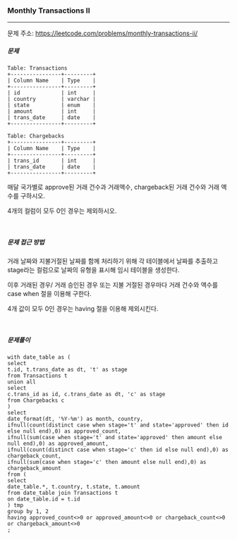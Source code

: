 ### Monthly Transactions II

------

문제 주소: https://leetcode.com/problems/monthly-transactions-ii/



##### 문제

```
Table: Transactions
+----------------+---------+
| Column Name    | Type    |
+----------------+---------+
| id             | int     |
| country        | varchar |
| state          | enum    |
| amount         | int     |
| trans_date     | date    |
+----------------+---------+

Table: Chargebacks
+----------------+---------+
| Column Name    | Type    |
+----------------+---------+
| trans_id       | int     |
| trans_date     | date    |
+----------------+---------+
```

매달 국가별로 approve된 거래 건수과 거래액수, chargeback된 거래 건수와 거래 액수를 구하시오.    

4개의 컬럼이 모두 0인 경우는 제외하시오.    

​    

##### 문제 접근 방법

거래 날짜와 지불거절된 날짜를 함께 처리하기 위해 각 테이블에서 날짜를 추출하고 stage라는 컬럼으로 날짜의 유형을 표시해 임시 테이블을 생성한다.    

이후 거래된 경우/ 거래 승인된 경우 또는 지불 거절된 경우마다 거래 건수와 액수를 case when 절을 이용해 구한다.    

4개 값이 모두 0인 경우는 having 절을 이용해 제외시킨다.    

​     

##### 문제풀이

```
with date_table as (
select 
t.id, t.trans_date as dt, 't' as stage
from Transactions t
union all
select
c.trans_id as id, c.trans_date as dt, 'c' as stage
from Chargebacks c
)
select 
date_format(dt, '%Y-%m') as month, country, 
ifnull(count(distinct case when stage='t' and state='approved' then id else null end),0) as approved_count,
ifnull(sum(case when stage='t' and state='approved' then amount else null end),0) as approved_amount,
ifnull(count(distinct case when stage='c' then id else null end),0) as chargeback_count,
ifnull(sum(case when stage='c' then amount else null end),0) as chargeback_amount
from (
select
date_table.*, t.country, t.state, t.amount
from date_table join Transactions t
on date_table.id = t.id
) tmp
group by 1, 2
having approved_count<>0 or approved_amount<>0 or chargeback_count<>0 or chargeback_amount<>0
;
```

​    

